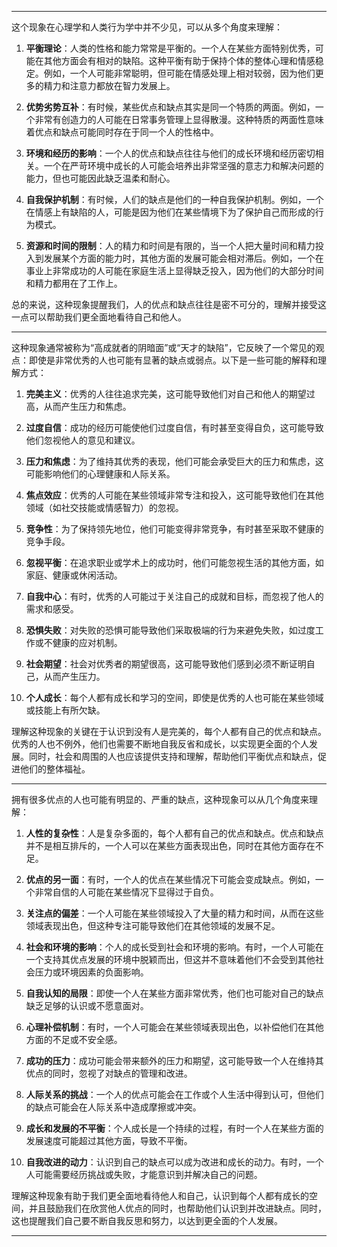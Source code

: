 
---

这个现象在心理学和人类行为学中并不少见，可以从多个角度来理解：

1. **平衡理论**：人类的性格和能力常常是平衡的。一个人在某些方面特别优秀，可能在其他方面会有相对的缺陷。这种平衡有助于保持个体的整体心理和情感稳定。例如，一个人可能非常聪明，但可能在情感处理上相对较弱，因为他们更多的精力和注意力都放在智力发展上。

2. **优势劣势互补**：有时候，某些优点和缺点其实是同一个特质的两面。例如，一个非常有创造力的人可能在日常事务管理上显得散漫。这种特质的两面性意味着优点和缺点可能同时存在于同一个人的性格中。

3. **环境和经历的影响**：一个人的优点和缺点往往与他们的成长环境和经历密切相关。一个在严苛环境中成长的人可能会培养出非常坚强的意志力和解决问题的能力，但也可能因此缺乏温柔和耐心。

4. **自我保护机制**：有时候，人们的缺点是他们的一种自我保护机制。例如，一个在情感上有缺陷的人，可能是因为他们在某些情境下为了保护自己而形成的行为模式。

5. **资源和时间的限制**：人的精力和时间是有限的，当一个人把大量时间和精力投入到发展某个方面的能力时，其他方面的发展可能会相对滞后。例如，一个在事业上非常成功的人可能在家庭生活上显得缺乏投入，因为他们的大部分时间和精力都用在了工作上。

总的来说，这种现象提醒我们，人的优点和缺点往往是密不可分的，理解并接受这一点可以帮助我们更全面地看待自己和他人。

---

这种现象通常被称为“高成就者的阴暗面”或“天才的缺陷”，它反映了一个常见的观点：即使是非常优秀的人也可能有显著的缺点或弱点。以下是一些可能的解释和理解方式：

1. **完美主义**：优秀的人往往追求完美，这可能导致他们对自己和他人的期望过高，从而产生压力和焦虑。

2. **过度自信**：成功的经历可能使他们过度自信，有时甚至变得自负，这可能导致他们忽视他人的意见和建议。

3. **压力和焦虑**：为了维持其优秀的表现，他们可能会承受巨大的压力和焦虑，这可能影响他们的心理健康和人际关系。

4. **焦点效应**：优秀的人可能在某些领域非常专注和投入，这可能导致他们在其他领域（如社交技能或情感智力）的忽视。

5. **竞争性**：为了保持领先地位，他们可能变得非常竞争，有时甚至采取不健康的竞争手段。

6. **忽视平衡**：在追求职业或学术上的成功时，他们可能忽视生活的其他方面，如家庭、健康或休闲活动。

7. **自我中心**：有时，优秀的人可能过于关注自己的成就和目标，而忽视了他人的需求和感受。

8. **恐惧失败**：对失败的恐惧可能导致他们采取极端的行为来避免失败，如过度工作或不健康的应对机制。

9. **社会期望**：社会对优秀者的期望很高，这可能导致他们感到必须不断证明自己，从而产生压力。

10. **个人成长**：每个人都有成长和学习的空间，即使是优秀的人也可能在某些领域或技能上有所欠缺。

理解这种现象的关键在于认识到没有人是完美的，每个人都有自己的优点和缺点。优秀的人也不例外，他们也需要不断地自我反省和成长，以实现更全面的个人发展。同时，社会和周围的人也应该提供支持和理解，帮助他们平衡优点和缺点，促进他们的整体福祉。

---

拥有很多优点的人也可能有明显的、严重的缺点，这种现象可以从几个角度来理解：

1. **人性的复杂性**：人是复杂多面的，每个人都有自己的优点和缺点。优点和缺点并不是相互排斥的，一个人可以在某些方面表现出色，同时在其他方面存在不足。

2. **优点的另一面**：有时，一个人的优点在某些情况下可能会变成缺点。例如，一个非常自信的人可能在某些情况下显得过于自负。

3. **关注点的偏差**：一个人可能在某些领域投入了大量的精力和时间，从而在这些领域表现出色，但这种专注可能导致他们在其他领域的发展不足。

4. **社会和环境的影响**：个人的成长受到社会和环境的影响。有时，一个人可能在一个支持其优点发展的环境中脱颖而出，但这并不意味着他们不会受到其他社会压力或环境因素的负面影响。

5. **自我认知的局限**：即使一个人在某些方面非常优秀，他们也可能对自己的缺点缺乏足够的认识或不愿意面对。

6. **心理补偿机制**：有时，一个人可能会在某些领域表现出色，以补偿他们在其他方面的不足或不安全感。

7. **成功的压力**：成功可能会带来额外的压力和期望，这可能导致一个人在维持其优点的同时，忽视了对缺点的管理和改进。

8. **人际关系的挑战**：一个人的优点可能会在工作或个人生活中得到认可，但他们的缺点可能会在人际关系中造成摩擦或冲突。

9. **成长和发展的不平衡**：个人成长是一个持续的过程，有时一个人在某些方面的发展速度可能超过其他方面，导致不平衡。

10. **自我改进的动力**：认识到自己的缺点可以成为改进和成长的动力。有时，一个人可能需要经历挑战或失败，才能意识到并解决自己的问题。

理解这种现象有助于我们更全面地看待他人和自己，认识到每个人都有成长的空间，并且鼓励我们在欣赏他人优点的同时，也帮助他们认识到并改进缺点。同时，这也提醒我们自己要不断自我反思和努力，以达到更全面的个人发展。

---


